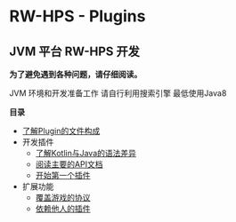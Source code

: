# RW-HPS - Plugins

## JVM 平台 RW-HPS 开发

**为了避免遇到各种问题，请仔细阅读。**

JVM 环境和开发准备工作 请自行利用搜索引擎 最低使用Java8

**目录**

- [了解Plugin的文件构成](JsonConfig.md)
- 开发插件
    - [了解Kotlin与Java的语法差异](KotlinAndJava.md)
    - [阅读主要的API文档](../api/CoreAPI.md)
    - [开始第一个插件](https://github.com/deng-rui/RW-HPS-ExampleJavaPlugin)
- 扩展功能
    - [覆盖游戏的协议](PluginOverride.md)
    - [依赖他人的插件](JsonConfig.md#依赖加载的例子)